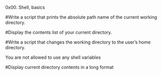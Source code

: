 0x00. Shell, basics

#Write a script that prints the absolute path name of the current working directory.

#Display the contents list of your current directory.

#Write a script that changes the working directory to the user’s home directory.

You are not allowed to use any shell variables

#Display current directory contents in a long format